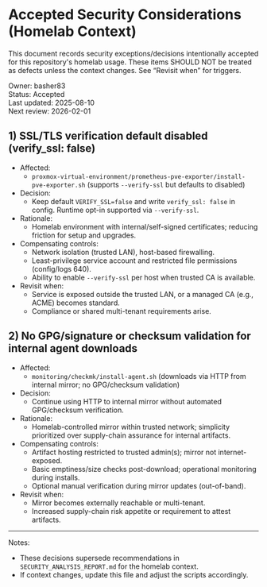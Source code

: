 # Accepted Security Considerations (Homelab Context)

This document records security exceptions/decisions intentionally accepted for this repository's homelab usage. These items SHOULD NOT be treated as defects unless the context changes. See “Revisit when” for triggers.

Owner: basher83  
Status: Accepted  
Last updated: 2025-08-10  
Next review: 2026-02-01

## 1) SSL/TLS verification default disabled (verify_ssl: false)

- Affected:
  - `proxmox-virtual-environment/prometheus-pve-exporter/install-pve-exporter.sh` (supports `--verify-ssl` but defaults to disabled)
- Decision:
  - Keep default `VERIFY_SSL=false` and write `verify_ssl: false` in config. Runtime opt-in supported via `--verify-ssl`.
- Rationale:
  - Homelab environment with internal/self-signed certificates; reducing friction for setup and upgrades.
- Compensating controls:
  - Network isolation (trusted LAN), host-based firewalling.
  - Least-privilege service account and restricted file permissions (config/logs 640).
  - Ability to enable `--verify-ssl` per host when trusted CA is available.
- Revisit when:
  - Service is exposed outside the trusted LAN, or a managed CA (e.g., ACME) becomes standard.
  - Compliance or shared multi-tenant requirements arise.

## 2) No GPG/signature or checksum validation for internal agent downloads

- Affected:
  - `monitoring/checkmk/install-agent.sh` (downloads via HTTP from internal mirror; no GPG/checksum validation)
- Decision:
  - Continue using HTTP to internal mirror without automated GPG/checksum verification.
- Rationale:
  - Homelab-controlled mirror within trusted network; simplicity prioritized over supply-chain assurance for internal artifacts.
- Compensating controls:
  - Artifact hosting restricted to trusted admin(s); mirror not internet-exposed.
  - Basic emptiness/size checks post-download; operational monitoring during installs.
  - Optional manual verification during mirror updates (out-of-band).
- Revisit when:
  - Mirror becomes externally reachable or multi-tenant.
  - Increased supply-chain risk appetite or requirement to attest artifacts.

---

Notes:

- These decisions supersede recommendations in `SECURITY_ANALYSIS_REPORT.md` for the homelab context.
- If context changes, update this file and adjust the scripts accordingly.
